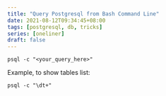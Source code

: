 ```yaml
---
title: "Query Postgresql from Bash Command Line"
date: 2021-08-12T09:34:45+08:00
tags: [postgresql, db, tricks]
series: [oneliner]
draft: false
---
```


```
psql -c "<your_query_here>"
```

Example, to show tables list:
```
psql -c "\dt+"
```
